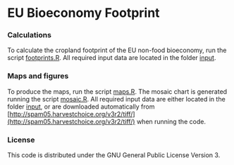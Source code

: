 # EU Bioeconomy Footprint 

### Calculations
To calculate the cropland footprint of the EU non-food bioeconomy, run the script [footprints.R](./footprints.R). All required input data are located in the folder [input](./input).



### Maps and figures
To produce the maps, run the script [maps.R](./maps.R). The mosaic chart is generated running the script [mosaic.R](./mosaic.R). All required input data are either located in the folder [input](./input), or are downloaded automatically from [http://spam05.harvestchoice.org/v3r2/tiff/](http://spam05.harvestchoice.org/v3r2/tiff/) when running the code.



### License
This code is distributed under the GNU General Public License Version 3.

